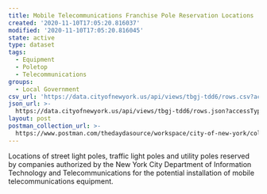 ```yaml
---
title: Mobile Telecommunications Franchise Pole Reservation Locations
created: '2020-11-10T17:05:20.816037'
modified: '2020-11-10T17:05:20.816045'
state: active
type: dataset
tags:
  - Equipment
  - Poletop
  - Telecommunications
groups:
  - Local Government
csv_url: 'https://data.cityofnewyork.us/api/views/tbgj-tdd6/rows.csv?accessType=DOWNLOAD'
json_url: >-
  https://data.cityofnewyork.us/api/views/tbgj-tdd6/rows.json?accessType=DOWNLOAD
layout: post
postman_collection_url: >-
  https://www.postman.com/thedaydasource/workspace/city-of-new-york/collection/15909983-ad859df4-6dba-446e-91ad-20217aad7d38
---
```

Locations of street light poles, traffic light poles and utility poles reserved by companies authorized by the New York City Department of Information Technology and Telecommunications for the potential installation of mobile telecommunications equipment.
